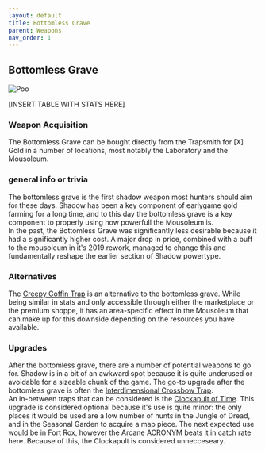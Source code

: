 ```yaml
---
layout: default
title: Bottomless Grave
parent: Weapons
nav_order: 1
---
```


## Bottomless Grave

<img src="/mhbasics/assets/bg.png" alt="Poo">

[INSERT TABLE WITH STATS HERE]

### Weapon Acquisition
The Bottomless Grave can be bought directly from the Trapsmith for [X] Gold in a number of locations, most notably the Laboratory and the Mousoleum.

### general info or trivia
The bottomless grave is the first shadow weapon most hunters should aim for these days. Shadow has been a key component of earlygame gold farming for a long time, and to this day the bottomless grave is a key component to properly using how powerfull the Mousoleum is.  
In the past, the Bottomless Grave was significantly less desirable because it had a significantly higher cost. A major drop in price, combined with a buff to the mousoleum in it's ~~2019~~ rework, managed to change this and fundamentally reshape the earlier section of Shadow powertype.  

### Alternatives
The [Creepy Coffin Trap](https://mhcommunity.github.io/mhbasics/docs/Appendix/weapons_per_powertype/Shadow/coffin) is an alternative to the bottomless grave. While being similar in stats and only accessible through either the marketplace or the premium shoppe, it has an area-specific effect in the Mousoleum that can make up for this downside depending on the resources you have available.
### Upgrades
After the bottomless grave, there are a number of potential weapons to go for. Shadow is in a bit of an awkward spot because it is quite underused or avoidable for a sizeable chunk of the game. The go-to upgrade after the bottomless grave is often the [Interdimensional Crossbow Trap](https://mhcommunity.github.io/mhbasics/docs/Appendix/weapons_per_powertype/Shadow/IDCT).  
An in-between traps that can be considered is the [Clockapult of Time](https://mhcommunity.github.io/mhbasics/docs/Appendix/weapons_per_powertype/Shadow/CoT). This upgrade is considered optional because it's use is quite minor: the only places it would be used are a low number of hunts in the Jungle of Dread, and in the Seasonal Garden to acquire a map piece. The next expected use would be in Fort Rox, however the Arcane ACRONYM beats it in catch rate here. Because of this, the Clockapult is considered unnecceseary.